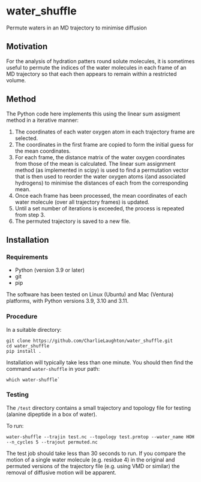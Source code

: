 # water_shuffle
Permute waters in an MD trajectory to minimise diffusion

## Motivation
For the analysis of hydration patters round solute molecules, it is sometimes
useful to permute the indices of the water molecules in each frame of an MD
trajectory so that each then appears to remain within a restricted volume.

## Method
The Python code here implements this using the linear sum assigment method in a iterative manner:

1. The coordinates of each water oxygen atom in each trajectory frame are selected.
2. The coordinates in the first frame are copied to form the initial guess for the mean coordinates.
3. For each frame, the distance matrix of the water oxygen coordinates from those of the mean is calculated. The linear sum assignment method (as implemented in scipy) is used to find a
permutation vector that is then used to reorder the water oxygen atoms i(and associated hydrogens) to minimise the distances of each from the corresponding mean. 
5. Once each frame has been processed, the mean coordinates of each water molecule (over all trajectory frames) is updated.
7. Until a set number of iterations is exceeded, the process is repeated from step 3.
8. The permuted trajectory is saved to a new file.

## Installation

### Requirements
* Python (version 3.9 or later)
* git
* pip

The software has been tested on Linux (Ubuntu) and Mac (Ventura) platforms, with Python versions 3.9, 3.10 and 3.11.

### Procedure
In a suitable directory:

```
git clone https://github.com/CharlieLaughton/water_shuffle.git
cd water_shuffle
pip install .
```
Installation will typically take less than one minute. You should then find the command `water-shuffle` in your path:
```
which water-shuffle`
```

### Testing
The `/test` directory contains a small trajectory and topology file for testing (alanine dipeptide in a box of water).

To run:
```
water-shuffle --trajin test.nc --topology test.prmtop --water_name HOH --n_cycles 5 --trajout permuted.nc
```
The test job should take less than 30 seconds to run. If you compare the motion of a single water molecule (e.g. residue 4) in the original and permuted versions of the trajectory file (e.g. using VMD or similar) the removal of diffusive motion will be apparent.
